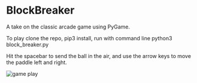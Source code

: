 # BlockBreaker

A take on the classic arcade game using PyGame.

To play clone the repo, pip3 install, run with command line python3 block_breaker.py

Hit the spacebar to send the ball in the air, and use the arrow keys to move the paddle left and right.

<img src="https://media.giphy.com/media/tocXzaVNwID2ToyHnA/giphy.gif" alt="game play">
